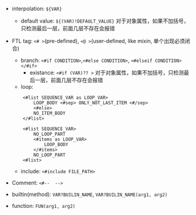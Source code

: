 - interpolation: `${VAR}`
    + default value: `${(VAR)!DEFAULT_VALUE}` 对于对象属性，如果不加括号，只检测最后一层，前面几层不存在会报错
- FTL tag: `<# >`(pre-defined), `<@ >`(user-defined, like mixin, 单个出现必须闭合)
    + branch: `<#if CONDITION>`,`<#else CONDITION>`, `<#elseif CONDITION>` `</#if>`
        + existance: `<#if (VAR)?? >` 对于对象属性，如果不加括号，只检测最后一层，前面几层不存在会报错
    + loop:
    ```
        <#list SEQUENCE_VAR as LOOP_VAR>
            LOOP_BODY <#sep> ONLY_NOT_LAST_ITEM <#/sep>
            <#else>
            NO_ITEM_BODY
        </#list>
    ```

    ```
        <#list SEQUENCE_VAR>
            NO_LOOP_PART
            <#items as LOOP_VAR>
                LOOP_BODY
            </#items>
            NO_LOOP_PART
        <#list>
    ```
    + include: `<#include FILE_PATH>`
- Comment: `<#--  -->`
- builtin(method): `VAR?BUILIN_NAME`, `VAR?BUILIN_NAME(arg1, arg2)`
- function: `FUN(arg1, arg2)`
